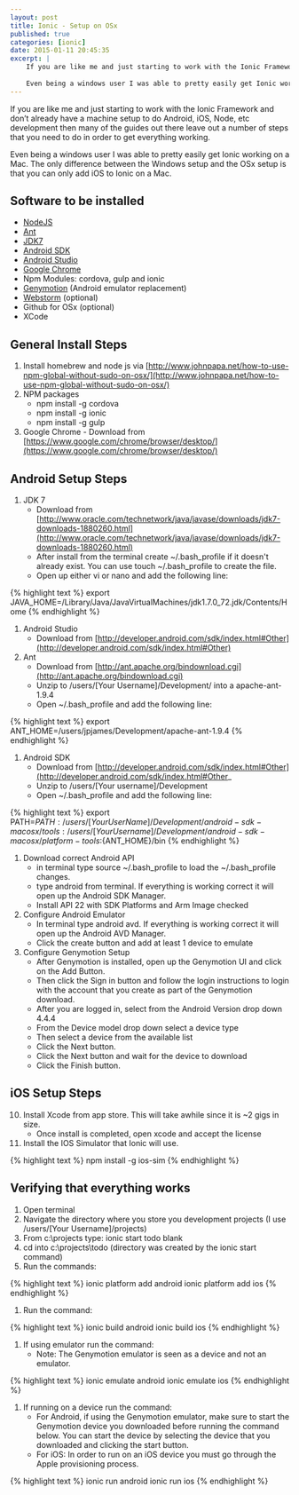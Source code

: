 ```yaml
---
layout: post
title: Ionic - Setup on OSx
published: true
categories: [ionic]
date: 2015-01-11 20:45:35
excerpt: | 
    If you are like me and just starting to work with the Ionic Framework and don’t already have a machine setup to do Android, iOS, Node, etc development then many of the guides out there leave out a number of steps that you need to do in order to get everything working.
    
    Even being a windows user I was able to pretty easily get Ionic working on a Mac.  The only difference between the Windows setup and the OSx setup is that you can only add iOS to Ionic on a Mac.  
---
```


If you are like me and just starting to work with the Ionic Framework and don’t already have a machine setup to do Android, iOS, Node, etc development then many of the guides out there leave out a number of steps that you need to do in order to get everything working.

Even being a windows user I was able to pretty easily get Ionic working on a Mac.  The only difference between the Windows setup and the OSx setup is that you can only add iOS to Ionic on a Mac.  

## Software to be installed

- [NodeJS](https://nodejs.org)
- [Ant](https://chocolatey.org/packages/ant)
- [JDK7](https://chocolatey.org/packages/jdk7)
- [Android SDK](https://chocolatey.org/packages/android-sdk)
- [Android Studio](https://chocolatey.org/packages/AndroidStudio)
- [Google Chrome](https://chocolatey.org/packages/GoogleChrome)
- Npm Modules: cordova, gulp and ionic
- [Genymotion](https://www.genymotion.com/) (Android emulator replacement)
- [Webstorm](https://www.jetbrains.com/webstorm/) (optional)
- Github for OSx (optional)
- XCode

## General Install Steps
1. Install homebrew and node js via [http://www.johnpapa.net/how-to-use-npm-global-without-sudo-on-osx/](http://www.johnpapa.net/how-to-use-npm-global-without-sudo-on-osx/)
1. NPM packages
	- npm install -g cordova
	- npm install -g ionic
    - npm install -g gulp
1. Google Chrome
    	- Download from [https://www.google.com/chrome/browser/desktop/](https://www.google.com/chrome/browser/desktop/)

## Android Setup Steps
1. JDK 7
	- Download from [http://www.oracle.com/technetwork/java/javase/downloads/jdk7-downloads-1880260.html](http://www.oracle.com/technetwork/java/javase/downloads/jdk7-downloads-1880260.html)
	- After install from the terminal create ~/.bash_profile if it doesn't already exist.  You can use touch ~/.bash_profile to create the file.
    - Open up either vi or nano and add the following line:    

{% highlight  text %}
export JAVA_HOME=/Library/Java/JavaVirtualMachines/jdk1.7.0_72.jdk/Contents/Home
{% endhighlight %}

1. Android Studio
	- Download from [http://developer.android.com/sdk/index.html#Other](http://developer.android.com/sdk/index.html#Other)
1. Ant
	- Download from [http://ant.apache.org/bindownload.cgi](http://ant.apache.org/bindownload.cgi)
    - Unzip to /users/[Your Username]/Development/ into a apache-ant-1.9.4
    - Open ~/.bash_profile and add the following line:

{% highlight  text %}
export ANT_HOME=/users/jpjames/Development/apache-ant-1.9.4
{% endhighlight %}

1. Android SDK
	* Download from [http://developer.android.com/sdk/index.html#Other](http://developer.android.com/sdk/index.html#Other_
    - Unzip to /users/[Your username]/Development
	- Open ~/.bash_profile and add the following line:

{% highlight  text %}
export PATH=${PATH}:/users/[Your UserName]/Development/android-sdk-macosx/tools:/users/[Your Username]/Development/android-sdk-macosx/platform-tools:${ANT_HOME}/bin
{% endhighlight %}

1. Download correct Android API
	- in terminal type source ~/.bash_profile to load the ~/.bash_profile changes.
    - type android from terminal.  If everything is working correct it will open up the Android SDK Manager.
	- Install API 22  with SDK Platforms and Arm Image checked 
1. Configure Android Emulator
	* In terminal type android avd.  If everything is working correct it will open up the Android AVD Manager.
	* Click the create button and add at least 1 device to emulate
1. Configure Genymotion Setup
    *  After Genymotion is installed, open up the Genymotion UI and click on the Add Button.
    * Then click the Sign in button and follow the login instructions to login with the account that you create as part of the Genymotion download.
    * After you are logged in, select from the Android Version drop down 4.4.4
    * From the Device model drop down select a device type
    * Then select a device from the available list
    * Click the Next button.
    * Click the Next button and wait for the device to download
    * Click the Finish button.

## iOS Setup Steps
10. Install Xcode from app store.  This will take awhile since it is ~2 gigs in size.
	- Once install is completed, open xcode and accept the license
11. Install the IOS Simulator that Ionic will use.

{% highlight  text %}
npm install -g ios-sim
{% endhighlight %}

## Verifying that everything works


1. Open terminal
1. Navigate the directory where you store you development projects (I use /users/[Your Username]/projects)
1. From c:\projects type: ionic start todo blank
1. cd into c:\projects\todo  (directory was created by the ionic start command)
1. Run the commands:

{% highlight  text %}
ionic platform add android
ionic platform add ios
{% endhighlight %}

1. Run the command:

{% highlight  text %}
ionic build android
ionic build ios
{% endhighlight %}

1. If using emulator run the command:
    * Note: The Genymotion emulator is seen as a device and not an emulator.

{% highlight  text %}
ionic emulate android
ionic emulate ios
{% endhighlight %}

1. If running on a device run the command:
    * For Android, if using the Genymotion emulator, make sure to start the Genymotion device you downloaded before running the command below.  You can start the device by selecting the device that you downloaded and clicking the start button.
    * For iOS: In order to run on an iOS device you must go through the Apple provisioning process.

{% highlight  text %}
ionic run android
ionic run ios
{% endhighlight %}
